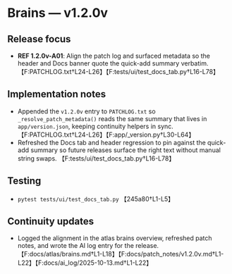 # Brains — v1.2.0v

## Release focus
- **REF 1.2.0v-A01**: Align the patch log and surfaced metadata so the header and Docs banner quote the quick-add summary verbatim. 【F:PATCHLOG.txt†L24-L26】【F:tests/ui/test_docs_tab.py†L16-L78】

## Implementation notes
- Appended the `v1.2.0v` entry to `PATCHLOG.txt` so `_resolve_patch_metadata()` reads the same summary that lives in `app/version.json`, keeping continuity helpers in sync. 【F:PATCHLOG.txt†L24-L26】【F:app/_version.py†L30-L64】
- Refreshed the Docs tab and header regression to pin against the quick-add summary so future releases surface the right text without manual string swaps. 【F:tests/ui/test_docs_tab.py†L16-L78】

## Testing
- `pytest tests/ui/test_docs_tab.py` 【245a80†L1-L5】

## Continuity updates
- Logged the alignment in the atlas brains overview, refreshed patch notes, and wrote the AI log entry for the release. 【F:docs/atlas/brains.md†L1-L18】【F:docs/patch_notes/v1.2.0v.md†L1-L22】【F:docs/ai_log/2025-10-13.md†L1-L22】
